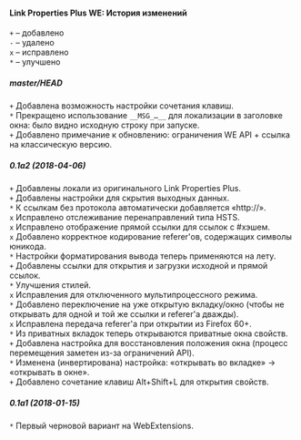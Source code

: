 ﻿#### Link Properties Plus WE: История изменений

`+` – добавлено<br>
`-` – удалено<br>
`x` – исправлено<br>
`*` – улучшено<br>

##### master/HEAD
`+` Добавлена возможность настройки сочетания клавиш.<br>
`*` Прекращено использование `__MSG_…__` для локализации в заголовке окна: было видно исходную строку при запуске.<br>
`+` Добавлено примечание к обновлению: ограничения WE API + ссылка на классическую версию.<br>

##### 0.1a2 (2018-04-06)
`+` Добавлены локали из оригинального Link Properties Plus.<br>
`+` Добавлены настройки для скрытия выходных данных.<br>
`*` К ссылкам без протокола автоматически добавляется «http://».<br>
`x` Исправлено отслеживание перенаправлений типа HSTS.<br>
`x` Исправлено отображение прямой ссылки для ссылок с #хэшем.<br>
`x` Добавлено корректное кодирование referer'ов, содержащих символы юникода.<br>
`*` Настройки форматирования вывода теперь применяются на лету.<br>
`+` Добавлены ссылки для открытия и загрузки исходной и прямой ссылок.<br>
`*` Улучшения стилей.<br>
`x` Исправления для отключенного мультипроцессного режима.<br>
`*` Добавлено переключение на уже открытую вкладку/окно (чтобы не открывать для одной и той же ссылки и referer'а дважды).<br>
`x` Исправлена передача referer'а при открытии из  Firefox 60+.<br>
`*` Из приватных вкладок теперь открываются приватные окна свойств.<br>
`+` Добавлена настройка для восстановления положения окна (процесс перемещения заметен из-за ограничений API).<br>
`*` Изменена (инвертирована) настройка: «открывать во вкладке» → «открывать в окне».<br>
`+` Добавлено сочетание клавиш Alt+Shift+L для открытия свойств.<br>

##### 0.1a1 (2018-01-15)
`*` Первый черновой вариант на WebExtensions.<br>